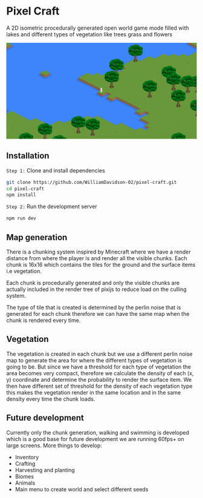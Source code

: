 # Pixel Craft

A 2D isometric procedurally generated open world game mode filled with lakes and different types of vegetation like trees grass and flowers

![Pixel craft banner](/public/pixel-craft-banner.png)

## Installation

`Step 1:` Clone and install dependencies

```bash
git clone https://github.com/WilliamDavidson-02/pixel-craft.git
cd pixel-craft
npm install
```

`Step 2:` Run the development server

```bash
npm run dev
```

## Map generation

There is a chunking system inspired by Minecraft where we have a render distance from where the player is and render all the visible chunks.
Each chunk is 16x16 which contains the tiles for the ground and the surface items i.e vegetation.

Each chunk is procedurally generated and only the visible chunks are actually included in the render tree of pixijs to reduce load on the culling system.

The type of tile that is created is determined by the perlin noise that is generated for each chunk therefore we can have the same map when the chunk is rendered every time.

## Vegetation

The vegetation is created in each chunk but we use a different perlin noise map to generate the area for where the different types of vegetation is going to be.
But since we have a threshold for each type of vegetation the area becomes very compact, therefore we calculate the density of each (x, y) coordinate and determine the probability to render the surface item.
We then have different set of threshold for the density of each vegetation type this makes the vegetation render in the same location and in the same density every time the chunk loads.

## Future development

Currently only the chunk generation, walking and swimming is developed which is a good base for future development we are running 60fps+ on large screens.
More things to develop:

- Inventory
- Crafting
- Harvesting and planting
- Biomes
- Animals
- Main menu to create world and select different seeds
